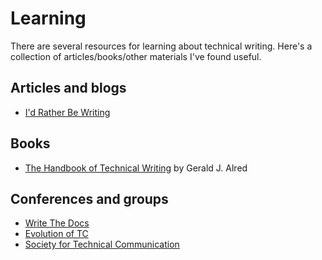 # Learning

There are several resources for learning about technical writing. Here's a
collection of articles/books/other materials I've found useful.

## Articles and blogs
+ [I'd Rather Be Writing](https://idratherbewriting.com/)

## Books

+ [The Handbook of Technical Writing](https://www.amazon.com/Handbook-Technical-Writing-Gerald-Alred/dp/1457675528/) by Gerald J. Alred

## Conferences and groups

+ [Write The Docs](http://www.writethedocs.org/)
+ [Evolution of TC](https://evolution-of-tc.com/)
+ [Society for Technical Communication](https://www.stc.org/)


